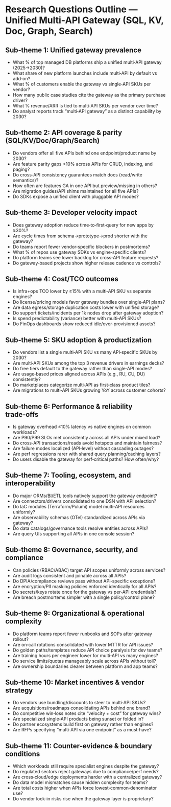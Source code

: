 # Research Questions Outline — Unified Multi‑API Gateway (SQL, KV, Doc, Graph, Search)

## Sub‑theme 1: Unified gateway prevalence
- What % of top managed DB platforms ship a unified multi‑API gateway (2025→2030)?
- What share of new platform launches include multi‑API by default vs add‑on?
- What % of customers enable the gateway vs single‑API SKUs per vendor?
- How many public case studies cite the gateway as the primary purchase driver?
- What % revenue/ARR is tied to multi‑API SKUs per vendor over time?
- Do analyst reports track “multi‑API gateway” as a distinct capability by 2030?

## Sub‑theme 2: API coverage & parity (SQL/KV/Doc/Graph/Search)
- Do vendors offer all five APIs behind one endpoint/product name by 2030?
- Are feature parity gaps <10% across APIs for CRUD, indexing, and paging?
- Do cross‑API consistency guarantees match docs (read/write semantics)?
- How often are features GA in one API but preview/missing in others?
- Are migration guides/API shims maintained for all five APIs?
- Do SDKs expose a unified client with pluggable API modes?

## Sub‑theme 3: Developer velocity impact
- Does gateway adoption reduce time‑to‑first‑query for new apps by ≥30%?
- Are cycle times from schema→prototype→prod shorter with the gateway?
- Do teams report fewer vendor‑specific blockers in postmortems?
- What % of repos use gateway SDKs vs engine‑specific clients?
- Do platform teams see lower backlog for cross‑API feature requests?
- Do gateway‑based projects show higher release cadence vs controls?

## Sub‑theme 4: Cost/TCO outcomes
- Is infra+ops TCO lower by ≥15% with a multi‑API SKU vs separate engines?
- Do license/pricing models favor gateway bundles over single‑API plans?
- Are data egress/storage duplication costs lower with unified storage?
- Do support tickets/incidents per 1k nodes drop after gateway adoption?
- Is spend predictability (variance) better with multi‑API SKUs?
- Do FinOps dashboards show reduced idle/over‑provisioned assets?

## Sub‑theme 5: SKU adoption & productization
- Do vendors list a single multi‑API SKU vs many API‑specific SKUs by 2030?
- Are multi‑API SKUs among the top 3 revenue drivers in earnings decks?
- Do free tiers default to the gateway rather than single‑API modes?
- Are usage‑based prices aligned across APIs (e.g., RU, CU, DU) consistently?
- Do marketplaces categorize multi‑API as first‑class product tiles?
- Are migrations to multi‑API SKUs growing YoY across customer cohorts?

## Sub‑theme 6: Performance & reliability trade‑offs
- Is gateway overhead ≤10% latency vs native engines on common workloads?
- Are P90/P99 SLOs met consistently across all APIs under mixed load?
- Do cross‑API transactions/reads avoid hotspots and maintain fairness?
- Are failure modes localized (API‑level) without cascading outages?
- Are perf regressions rarer with shared query planning/caching layers?
- Do users disable the gateway for perf‑critical paths? How often/why?

## Sub‑theme 7: Tooling, ecosystem, and interoperability
- Do major ORMs/BI/ETL tools natively support the gateway endpoint?
- Are connectors/drivers consolidated to one DSN with API selection?
- Do IaC modules (Terraform/Pulumi) model multi‑API resources uniformly?
- Are observability schemas (OTel) standardized across APIs via gateway?
- Do data catalogs/governance tools resolve entities across APIs?
- Are query UIs supporting all APIs in one console session?

## Sub‑theme 8: Governance, security, and compliance
- Can policies (RBAC/ABAC) target API scopes uniformly across services?
- Are audit logs consistent and joinable across all APIs?
- Do DPIA/compliance reviews pass without API‑specific exceptions?
- Are encryption/PII masking policies enforced identically for all APIs?
- Do secrets/keys rotate once for the gateway vs per‑API credentials?
- Are breach postmortems simpler with a single policy/control plane?

## Sub‑theme 9: Organizational & operational complexity
- Do platform teams report fewer runbooks and SOPs after gateway rollout?
- Are on‑call rotations consolidated with lower MTTR for API issues?
- Do golden paths/templates reduce API choice paralysis for dev teams?
- Are training hours per engineer lower for multi‑API vs many engines?
- Do service limits/quotas manageably scale across APIs without toil?
- Are ownership boundaries clearer between platform and app teams?

## Sub‑theme 10: Market incentives & vendor strategy
- Do vendors use bundling/discounts to steer to multi‑API SKUs?
- Are acquisitions/roadmaps consolidating APIs behind one brand?
- Do competitive win‑loss notes cite “velocity + cost” for gateway wins?
- Are specialized single‑API products being sunset or folded in?
- Do partner ecosystems build first on gateway rather than engines?
- Are RFPs specifying “multi‑API via one endpoint” as a must‑have?

## Sub‑theme 11: Counter‑evidence & boundary conditions
- Which workloads still require specialist engines despite the gateway?
- Do regulated sectors reject gateways due to compliance/perf needs?
- Are cross‑cloud/edge deployments harder with a centralized gateway?
- Do data model mismatches cause hidden complexity for teams?
- Are total costs higher when APIs force lowest‑common‑denominator use?
- Do vendor lock‑in risks rise when the gateway layer is proprietary?

